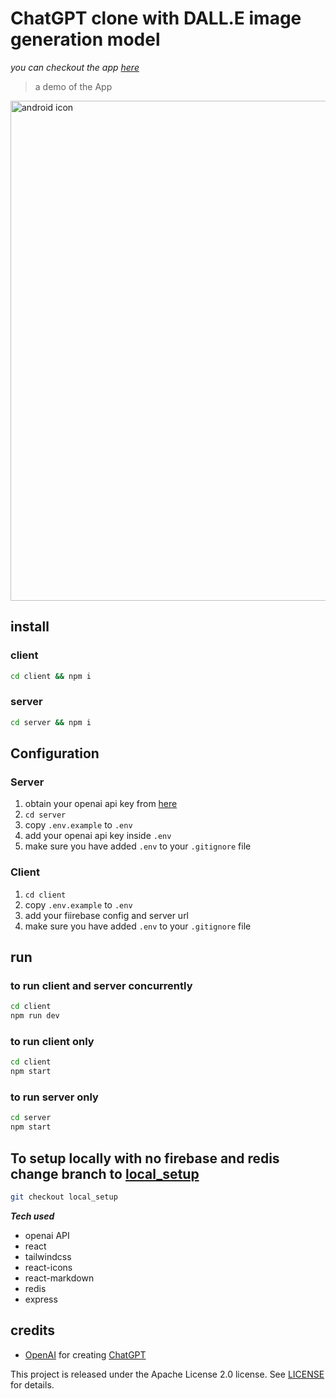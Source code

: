 # ChatGPT clone with DALL.E image generation model

*you can checkout the app [here](https://chat.zz.sd/)*

> a demo of the App
<!-- https://user-images.githubusercontent.com/26358650/212903093-08c58f9b-25b5-440d-89e7-7a4b1f36df5a.mp4 -->
<img src="_pics/demo.gif" width="800px" alt="android icon"/>

## install

### client
```bash
cd client && npm i
```
### server
```bash
cd server && npm i
```

## Configuration
### Server
1. obtain your openai api key from [here](https://openai.com)
2. `cd server`
3. copy `.env.example` to `.env`
4. add your openai api key inside `.env`
5. make sure you have added `.env` to your `.gitignore` file

### Client
1. `cd client`
2. copy `.env.example` to `.env`
3. add your fiirebase config and server url
4. make sure you have added `.env` to your `.gitignore` file

## run
### to run client and server concurrently
```bash
cd client
npm run dev
```
### to run client only
```bash
cd client
npm start
```
### to run server only
```bash
cd server
npm start
```

## To setup locally with no firebase and redis change branch to [local_setup](https://github.com/EyuCoder/chatgpt-clone/tree/local_setup)
```bash
git checkout local_setup
```

***Tech used***
  - openai API
  - react
  - tailwindcss
  - react-icons
  - react-markdown
  - redis
  - express


## credits
- [OpenAI](https://openai.com) for creating [ChatGPT](https://chat.openai.com/chat)



This project is released under the Apache License 2.0 license.
See [LICENSE](./LICENSE) for details.

